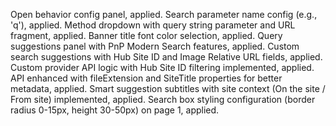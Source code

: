 Open behavior config panel, applied.
Search parameter name config (e.g., 'q'), applied.
Method dropdown with query string parameter and URL fragment, applied.
Banner title font color selection, applied.
Query suggestions panel with PnP Modern Search features, applied.
Custom search suggestions with Hub Site ID and Image Relative URL fields, applied.
Custom provider API logic with Hub Site ID filtering implemented, applied.
API enhanced with fileExtension and SiteTitle properties for better metadata, applied.
Smart suggestion subtitles with site context (On the site / From site) implemented, applied.
Search box styling configuration (border radius 0-15px, height 30-50px) on page 1, applied.
